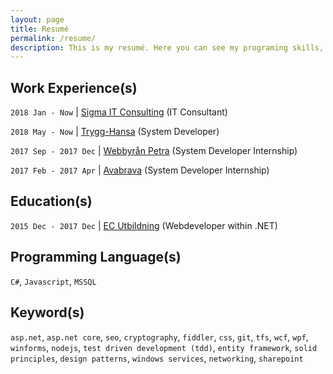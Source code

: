 ```yaml
---
layout: page
title: Resumé
permalink: /resume/
description: This is my resumé. Here you can see my programing skills, where i have worked, and where i have studied.
---
```


## Work Experience(s)
`2018 Jan - Now`
| [Sigma IT Consulting](https://www.sigmaitc.se/en/) (IT Consultant)

`2018 May - Now`
| [Trygg-Hansa](https://www.trygghansa.se/) (System Developer)

`2017 Sep - 2017 Dec`
| [Webbyrån Petra](https://www.petra.agency/en/) (System Developer Internship)

`2017 Feb - 2017 Apr`
| [Avabrava](http://www.avabrava.se/) (System Developer Internship)

## Education(s)
`2015 Dec - 2017 Dec` 
| [EC Utbildning](https://www.ecutbildning.se/studieorter/helsingborg/) (Webdeveloper within .NET)

## Programming Language(s)
`C#`, `Javascript`, `MSSQL`

## Keyword(s)
`asp.net`, `asp.net core`, `seo`, `cryptography`, `fiddler`, `css`, `git`, `tfs`, `wcf`, `wpf`, `winforms`, `nodejs`, `test driven development (tdd)`, `entity framework`, `solid principles`, `design patterns`, `windows services`, `networking`, `sharepoint`